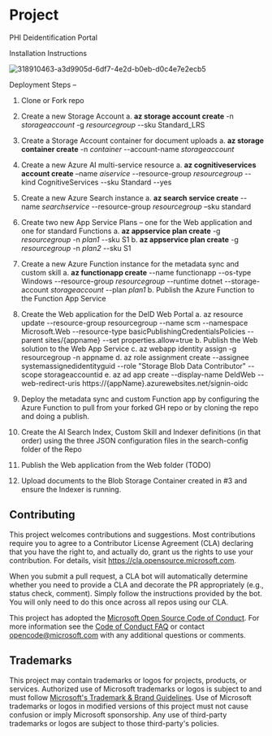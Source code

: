 # Project

PHI Deidentification Portal

Installation Instructions

![318910463-a3d9905d-6df7-4e2d-b0eb-d0c4e7e2ecb5](https://github.com/microsoft/PHIDeIDPortal/assets/112185610/1f74e6b9-0f94-40db-9fa8-aadd04433d24)
 
Deployment Steps –
1.	Clone or Fork repo
2.	Create a new Storage Account
  a.	**az storage account create** -n _storageaccount_ -g _resourcegroup_ --sku Standard_LRS
  
3.	Create a Storage Account container for document uploads
  a.	**az storage container create** -n _container_ --account-name _storageaccount_
  
4.	Create a new Azure AI multi-service resource
  a.	**az cognitiveservices account create** –name _aiservice_ --resource-group _resourcegroup_ --kind CognitiveServices --sku Standard --yes
  
5.	Create a new Azure Search instance
  a.	**az search service create** --name _searchservice_ --resource-group _resourcegroup_ –sku standard
  
6.	Create two new App Service Plans – one for the Web application and one for standard Functions
  a.	**az appservice plan create** -g _resourcegroup_ -n _plan1_ --sku S1
  b.	**az appservice plan create** -g _resourcegroup_ -n _plan2_ --sku S1
  
7.	Create a new Azure Function instance for the metadata sync and custom skill
  a.	**az functionapp create** --name functionapp --os-type Windows --resource-group _resourcegroup_ --runtime dotnet --storage-account _storageaccount_ --plan _plan1_
  b. Publish the Azure Function to the Function App Service

9.	Create the Web application for the DeID Web Portal
  a. az resource update --resource-group resourcegroup --name scm --namespace Microsoft.Web --resource-type basicPublishingCredentialsPolicies --parent sites/{appname} --set properties.allow=true
  b. Publish the Web solution to the Web App Service
  c. az webapp identity assign -g resourcegroup -n appname
  d. az role assignment create --assignee systemassignedidentityguid --role "Storage Blob Data Contributor" --scope storageaccountid
  e. az ad app create --display-name DeIdWeb --web-redirect-uris https://{appName}.azurewebsites.net/signin-oidc
  
10.	Deploy the metadata sync and custom Function app by configuring the Azure Function to pull from your forked GH repo or by cloning the repo and doing a publish.
11.	Create the AI Search Index, Custom Skill and Indexer definitions (in that order) using the three JSON configuration files in the search-config folder of the Repo
12.	Publish the Web application from the Web folder (TODO)
13.	Upload documents to the Blob Storage Container created in #3 and ensure the Indexer is running.

## Contributing

This project welcomes contributions and suggestions.  Most contributions require you to agree to a
Contributor License Agreement (CLA) declaring that you have the right to, and actually do, grant us
the rights to use your contribution. For details, visit https://cla.opensource.microsoft.com.

When you submit a pull request, a CLA bot will automatically determine whether you need to provide
a CLA and decorate the PR appropriately (e.g., status check, comment). Simply follow the instructions
provided by the bot. You will only need to do this once across all repos using our CLA.

This project has adopted the [Microsoft Open Source Code of Conduct](https://opensource.microsoft.com/codeofconduct/).
For more information see the [Code of Conduct FAQ](https://opensource.microsoft.com/codeofconduct/faq/) or
contact [opencode@microsoft.com](mailto:opencode@microsoft.com) with any additional questions or comments.

## Trademarks

This project may contain trademarks or logos for projects, products, or services. Authorized use of Microsoft 
trademarks or logos is subject to and must follow 
[Microsoft's Trademark & Brand Guidelines](https://www.microsoft.com/en-us/legal/intellectualproperty/trademarks/usage/general).
Use of Microsoft trademarks or logos in modified versions of this project must not cause confusion or imply Microsoft sponsorship.
Any use of third-party trademarks or logos are subject to those third-party's policies.
